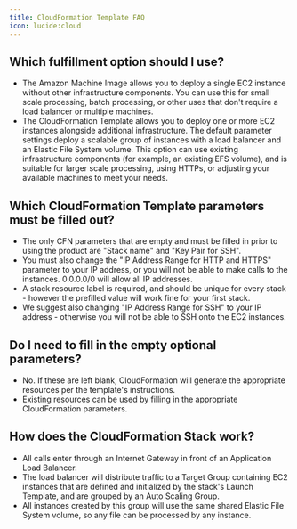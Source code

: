 ```yaml
---
title: CloudFormation Template FAQ
icon: lucide:cloud
---
```


## **Which fulfillment option should I use?**

- The Amazon Machine Image allows you to deploy a single EC2 instance without other infrastructure components. You can use this for small scale processing, batch processing, or other uses that don't require a load balancer or multiple machines.
- The CloudFormation Template allows you to deploy one or more EC2 instances alongside additional infrastructure. The default parameter settings deploy a scalable group of instances with a load balancer and an Elastic File System volume. This option can use existing infrastructure components (for example, an existing EFS volume), and is suitable for larger scale processing, using HTTPs, or adjusting your available machines to meet your needs.

## **Which CloudFormation Template parameters must be filled out?**

- The only CFN parameters that are empty and must be filled in prior to using the product are "Stack name" and "Key Pair for SSH".
- You must also change the "IP Address Range for HTTP and HTTPS" parameter to your IP address, or you will not be able to make calls to the instances. 0.0.0.0/0 will allow all IP addresses.
- A stack resource label is required, and should be unique for every stack - however the prefilled value will work fine for your first stack.
- We suggest also changing "IP Address Range for SSH" to your IP address - otherwise you will not be able to SSH onto the EC2 instances.

## **Do I need to fill in the empty optional parameters?**

- No. If these are left blank, CloudFormation will generate the appropriate resources per the template's instructions.
- Existing resources can be used by filling in the appropriate CloudFormation parameters.

## **How does the CloudFormation Stack work?**

- All calls enter through an Internet Gateway in front of an Application Load Balancer.
- The load balancer will distribute traffic to a Target Group containing EC2 instances that are defined and initialized by the stack's Launch Template, and are grouped by an Auto Scaling Group.
- All instances created by this group will use the same shared Elastic File System volume, so any file can be processed by any instance.
